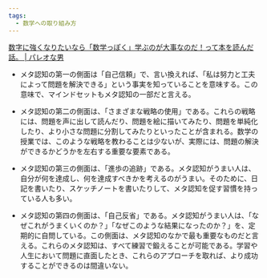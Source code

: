 ```yaml
---
tags:
  - 数学への取り組み方
---
```

[数字に強くなりたいなら「数学っぽく」学ぶのが大事なのだ！って本を読んだ話。 | パレオな男](https://yuchrszk.blogspot.com/2024/06/blog-post_17.html)

- メタ認知の第一の側面は「自己信頼」で、言い換えれば、「私は努力と工夫によって問題を解決できる」という事実を知っていることを意味する。この意味で、マインドセットもメタ認知の一部だと言える。

- メタ認知の第二の側面は、「さまざまな戦略の使用」である。これらの戦略には、問題を声に出して読んだり、問題を絵に描いてみたり、問題を単純化したり、より小さな問題に分割してみたりといったことが含まれる。数学の授業では、このような戦略を教わることは少ないが、実際には、問題の解決ができるかどうかを左右する重要な要素である。

- メタ認知の第三の側面は、「進歩の追跡」である。メタ認知がうまい人は、自分が何を達成し、何を達成すべきかを考えるのがうまい。そのために、日記を書いたり、スケッチノートを書いたりして、メタ認知を促す習慣を持っている人も多い。

- メタ認知の第四の側面は、「自己反省」である。メタ認知がうまい人は、「なぜこれがうまくいくのか？」「なぜこのような結果になったのか？」を、定期的に自問している。この側面は、メタ認知のなかで最も重要なものだと言える。これらのメタ認知は、すべて練習で鍛えることが可能である。学習や人生において問題に直面したとき、これらのアプローチを取れば、より成功することができるのは間違いない。

